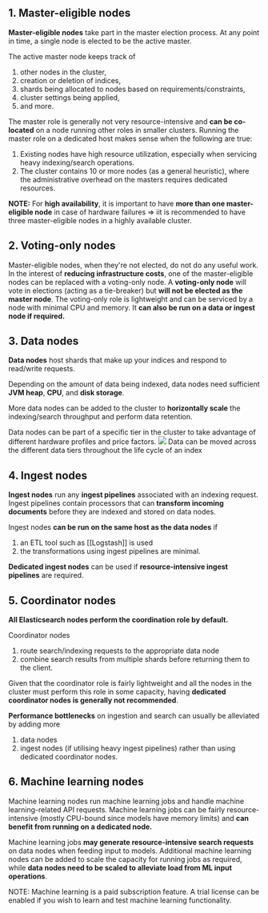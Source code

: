 ## 1. Master-eligible nodes

**Master-eligible nodes** take part in the master election process. At any point in time, a single node is elected to be the active master. 

The active master node keeps track of 
1. other nodes in the cluster, 
2. creation or deletion of indices, 
3. shards being allocated to nodes based on requirements/constraints, 
4. cluster settings being applied, 
5. and more.

The master role is generally not very resource-intensive and **can be co-located** on a node running other roles in smaller clusters. Running the master role on a dedicated host makes sense when the following are true:
1. Existing nodes have high resource utilization, especially when servicing heavy indexing/search operations.
2. The cluster contains 10 or more nodes (as a general heuristic), where the administrative overhead on the masters requires dedicated resources.

**NOTE:** For **high availability**, it is important to have **more than one master-eligible node** in case of hardware failures => iit is recommended to have three master-eligible nodes in a highly available cluster.

## 2. Voting-only nodes

Master-eligible nodes, when they're not elected, do not do any useful work. In the interest of **reducing infrastructure costs**, one of the master-eligible nodes can be replaced with a voting-only node. A **voting-only node** will vote in elections (acting as a tie-breaker) but **will not be elected as the master node**. The voting-only role is lightweight and can be serviced by a node with minimal CPU and memory. It **can also be run on a data or ingest node if required.**

## 3. Data nodes

**Data nodes** host shards that make up your indices and respond to read/write requests.

Depending on the amount of data being indexed, data nodes need sufficient **JVM heap**, **CPU**, and **disk storage**. 

More data nodes can be added to the cluster to **horizontally scale** the indexing/search throughput and perform data retention.

Data nodes can be part of a specific tier in the cluster to take advantage of different hardware profiles and price factors.
![](Pasted%20image%2020241225232632.png)
Data can be moved across the different data tiers throughout the life cycle of an index

## 4. Ingest nodes

**Ingest nodes** run any **ingest pipelines** associated with an indexing request. Ingest pipelines contain processors that can **transform incoming documents** before they are indexed and stored on data nodes. 

Ingest nodes **can be run on the same host as the data nodes** if
1. an ETL tool such as [[Logstash]] is used
2. the transformations using ingest pipelines are minimal.

**Dedicated ingest nodes** can be used if **resource-intensive ingest pipelines** are required.

## 5. Coordinator nodes

**All Elasticsearch nodes perform the coordination role by default.** 

Coordinator nodes
1. route search/indexing requests to the appropriate data node
2. combine search results from multiple shards before returning them to the client.

Given that the coordinator role is fairly lightweight and all the nodes in the cluster must perform this role in some capacity, having **dedicated coordinator nodes is generally not recommended**. 

**Performance bottlenecks** on ingestion and search can usually be alleviated by adding more
1. data nodes
2. ingest nodes (if utilising heavy ingest pipelines)
rather than using dedicated coordinator nodes.

## 6. Machine learning nodes

Machine learning nodes run machine learning jobs and handle machine learning-related API requests. Machine learning jobs can be fairly resource-intensive (mostly CPU-bound since models have memory limits) and **can benefit from running on a dedicated node.**

Machine learning jobs **may generate resource-intensive search requests** on data nodes when feeding input to models. Additional machine learning nodes can be added to scale the capacity for running jobs as required, while **data nodes need to be scaled to alleviate load from ML input operations**.

NOTE: Machine learning is a paid subscription feature. A trial license can be enabled if you wish to learn and test machine learning functionality.

